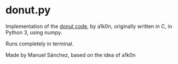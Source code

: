 # donut.py
Implementation of the [donut code](https://www.a1k0n.net/2011/07/20/donut-math.html "Oiriginal post with code"), by a1k0n, originally written in C, in Python 3, using numpy.

Runs completely in terminal.

Made by Manuel Sánchez, based on the idea of a1k0n
